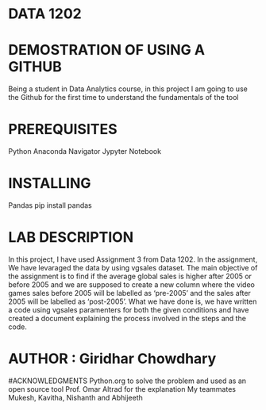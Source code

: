 # DATA 1202

# DEMOSTRATION OF USING A GITHUB
  Being a student in Data Analytics course, in this project I am going to use the Github for the first time to understand the fundamentals of the tool
  
# PREREQUISITES
  Python
  Anaconda Navigator
  Jypyter Notebook
 
# INSTALLING
  Pandas
  pip install pandas
  
 # LAB DESCRIPTION
   In this project, I have used Assignment 3 from Data 1202. In the assignment, We have levaraged the data by using vgsales dataset. The main objective of the assignment is to    find if the average global sales is higher after 2005 or before 2005 and we are supposed to create a new column where the video games sales before 2005 will be labelled as   ‘pre-2005’ and the sales after 2005 will be labelled as ‘post-2005’. What we have done is, we have written a code using vgsales paramenters for both the given conditions and   have created a document explaining the process involved in the steps and the code. 
  
 # AUTHOR : Giridhar Chowdhary
  
 #ACKNOWLEDGMENTS
  Python.org to solve the problem and used as an open source tool
  Prof. Omar Altrad for the explanation
  My teammates Mukesh, Kavitha, Nishanth and Abhijeeth
